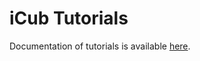 
iCub Tutorials
==============

Documentation of tutorials is available [here](http://wiki.icub.org/iCub/main/dox/html/icub_tutorials.html).

